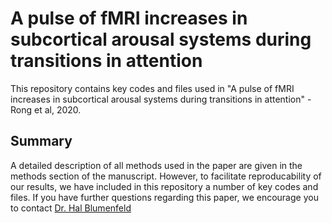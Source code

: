 # A pulse of fMRI increases in subcortical arousal systems during transitions in attention
This repository contains key codes and files used in "A pulse of fMRI increases in subcortical arousal systems during transitions in attention" - Rong et al, 2020.

## Summary
A detailed description of all methods used in the paper are given in the methods section of the manuscript.  However, to facilitate reproducability of our results, we have included in this repository a number of key codes and files.  If you have further questions regarding this paper, we encourage you to contact [Dr. Hal Blumenfeld](mailto:hal.blumenfeld@yale.edu?subject=[GitHub%20-%20Rong%20et%20al])
